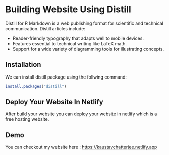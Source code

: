 # Building Website Using Distill 
Distill for R Markdown is a web publishing format for scientific and technical communication. Distill articles include:
-  Reader-friendly typography that adapts well to mobile devices.
-  Features essential to technical writing like LaTeX math.
-  Support for a wide variety of diagramming tools for illustrating concepts.

## Installation
We can install distill package using the follwing command:
``` r
install.packages("distill")
```
## Deploy Your Website In Netlify
After build your website you can deploy your website in netlify which is a free hosting website.
## Demo
You can checkout my website here : https://kaustavchatterjee.netlify.app
